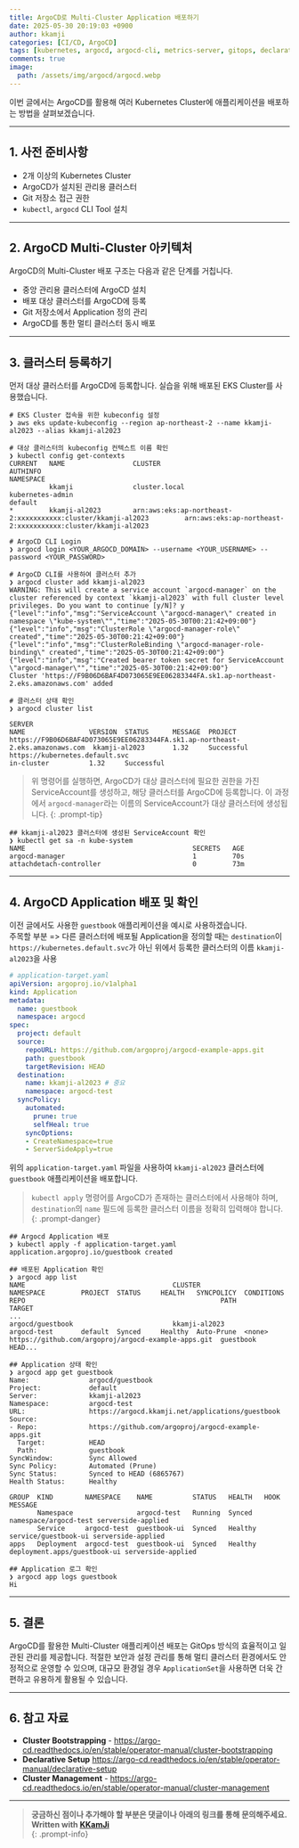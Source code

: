 ```yaml
---
title: ArgoCD로 Multi-Cluster Application 배포하기
date: 2025-05-30 20:19:03 +0900
author: kkamji
categories: [CI/CD, ArgoCD]
tags: [kubernetes, argocd, argocd-cli, metrics-server, gitops, declarative, application]
comments: true
image:
  path: /assets/img/argocd/argocd.webp
---
```


이번 글에서는 ArgoCD를 활용해 여러 Kubernetes Cluster에 애플리케이션을 배포하는 방법을 살펴보겠습니다.

---

## 1. 사전 준비사항

- 2개 이상의 Kubernetes Cluster
- ArgoCD가 설치된 관리용 클러스터
- Git 저장소 접근 권한
- `kubectl`, `argocd` CLI Tool 설치

---

## 2. ArgoCD Multi-Cluster 아키텍처

ArgoCD의 Multi-Cluster 배포 구조는 다음과 같은 단계를 거칩니다.

- 중앙 관리용 클러스터에 ArgoCD 설치
- 배포 대상 클러스터를 ArgoCD에 등록
- Git 저장소에서 Application 정의 관리
- ArgoCD를 통한 멀티 클러스터 동시 배포

---

## 3. 클러스터 등록하기

먼저 대상 클러스터를 ArgoCD에 등록합니다. 실습을 위해 배포된 EKS Cluster를 사용했습니다.

```shell
# EKS Cluster 접속을 위한 kubeconfig 설정
❯ aws eks update-kubeconfig --region ap-northeast-2 --name kkamji-al2023 --alias kkamji-al2023

# 대상 클러스터의 kubeconfig 컨텍스트 이름 확인
❯ kubectl config get-contexts
CURRENT   NAME                 CLUSTER                                                              AUTHINFO                                                             NAMESPACE
          kkamji               cluster.local                                                        kubernetes-admin                                                     default
*         kkamji-al2023        arn:aws:eks:ap-northeast-2:xxxxxxxxxxx:cluster/kkamji-al2023         arn:aws:eks:ap-northeast-2:xxxxxxxxxxx:cluster/kkamji-al2023   

# ArgoCD CLI Login
❯ argocd login <YOUR_ARGOCD_DOMAIN> --username <YOUR_USERNAME> --password <YOUR_PASSWORD>

# ArgoCD CLI를 사용하여 클러스터 추가
❯ argocd cluster add kkamji-al2023
WARNING: This will create a service account `argocd-manager` on the cluster referenced by context `kkamji-al2023` with full cluster level privileges. Do you want to continue [y/N]? y
{"level":"info","msg":"ServiceAccount \"argocd-manager\" created in namespace \"kube-system\"","time":"2025-05-30T00:21:42+09:00"}
{"level":"info","msg":"ClusterRole \"argocd-manager-role\" created","time":"2025-05-30T00:21:42+09:00"}
{"level":"info","msg":"ClusterRoleBinding \"argocd-manager-role-binding\" created","time":"2025-05-30T00:21:42+09:00"}
{"level":"info","msg":"Created bearer token secret for ServiceAccount \"argocd-manager\"","time":"2025-05-30T00:21:42+09:00"}
Cluster 'https://F9B06D6BAF4D073065E9EE06283344FA.sk1.ap-northeast-2.eks.amazonaws.com' added

# 클러스터 상태 확인
❯ argocd cluster list

SERVER                                                                         NAME                VERSION  STATUS      MESSAGE  PROJECT
https://F9B06D6BAF4D073065E9EE06283344FA.sk1.ap-northeast-2.eks.amazonaws.com  kkamji-al2023       1.32     Successful           
https://kubernetes.default.svc                                                 in-cluster          1.32     Successful           
```

> 위 명령어를 실행하면, ArgoCD가 대상 클러스터에 필요한 권한을 가진 ServiceAccount를 생성하고, 해당 클러스터를 ArgoCD에 등록합니다. 이 과정에서 `argocd-manager`라는 이름의 ServiceAccount가 대상 클러스터에 생성됩니다.
{: .prompt-tip}

```shell
## kkamji-al2023 클러스터에 생성된 ServiceAccount 확인
❯ kubectl get sa -n kube-system 
NAME                                          SECRETS   AGE
argocd-manager                                1         70s
attachdetach-controller                       0         73m
```

---

## 4. ArgoCD Application 배포 및 확인

이전 글에서도 사용한 `guestbook` 애플리케이션을 예시로 사용하겠습니다.  
주목할 부분 => 다른 클러스터에 배포될 Application을 정의할 때는 `destination`이 `https://kubernetes.default.svc`가 아닌 위에서 등록한 클러스터의 이름 `kkamji-al2023`을 사용

```yaml
# application-target.yaml
apiVersion: argoproj.io/v1alpha1
kind: Application
metadata:
  name: guestbook
  namespace: argocd
spec:
  project: default
  source:
    repoURL: https://github.com/argoproj/argocd-example-apps.git
    path: guestbook
    targetRevision: HEAD
  destination:
    name: kkamji-al2023 # 중요
    namespace: argocd-test
  syncPolicy:
    automated:
      prune: true
      selfHeal: true
    syncOptions:
    - CreateNamespace=true
    - ServerSideApply=true
```

위의 `application-target.yaml` 파일을 사용하여 `kkamji-al2023` 클러스터에 `guestbook` 애플리케이션을 배포합니다.

> `kubectl apply` 명령어를 ArgoCD가 존재하는 클러스터에서 사용해야 하며, `destination`의 `name` 필드에 등록한 클러스터 이름을 정확히 입력해야 합니다.  
{: .prompt-danger}

```shell
## Argocd Application 배포
❯ kubectl apply -f application-target.yaml
application.argoproj.io/guestbook created

## 배포된 Application 확인
❯ argocd app list
NAME                                     CLUSTER                         NAMESPACE         PROJECT  STATUS     HEALTH   SYNCPOLICY  CONDITIONS        REPO                                                 PATH                            TARGET
...
argocd/guestbook                         kkamji-al2023                   argocd-test       default  Synced     Healthy  Auto-Prune  <none>      https://github.com/argoproj/argocd-example-apps.git  guestbook                       HEAD...

## Application 상태 확인
❯ argocd app get guestbook
Name:               argocd/guestbook
Project:            default
Server:             kkamji-al2023
Namespace:          argocd-test
URL:                https://argocd.kkamji.net/applications/guestbook
Source:
- Repo:             https://github.com/argoproj/argocd-example-apps.git
  Target:           HEAD
  Path:             guestbook
SyncWindow:         Sync Allowed
Sync Policy:        Automated (Prune)
Sync Status:        Synced to HEAD (6865767)
Health Status:      Healthy

GROUP  KIND        NAMESPACE    NAME          STATUS   HEALTH   HOOK  MESSAGE
       Namespace                argocd-test   Running  Synced         namespace/argocd-test serverside-applied
       Service     argocd-test  guestbook-ui  Synced   Healthy        service/guestbook-ui serverside-applied
apps   Deployment  argocd-test  guestbook-ui  Synced   Healthy        deployment.apps/guestbook-ui serverside-applied

## Application 로그 확인
❯ argocd app logs guestbook
Hi
```

---

## 5. 결론

ArgoCD를 활용한 Multi-Cluster 애플리케이션 배포는 GitOps 방식의 효율적이고 일관된 관리를 제공합니다. 적절한 보안과 설정 관리를 통해 멀티 클러스터 환경에서도 안정적으로 운영할 수 있으며, 대규모 환경일 경우 `ApplicationSet`을 사용하면 더욱 간편하고 유용하게 활용될 수 있습니다.

---

## 6. 참고 자료

- **Cluster Bootstrapping** - <https://argo-cd.readthedocs.io/en/stable/operator-manual/cluster-bootstrapping>
- **Declarative Setup** <https://argo-cd.readthedocs.io/en/stable/operator-manual/declarative-setup>
- **Cluster Management** - <https://argo-cd.readthedocs.io/en/stable/operator-manual/cluster-management>

---

> **궁금하신 점이나 추가해야 할 부분은 댓글이나 아래의 링크를 통해 문의해주세요.**  
> **Written with [KKamJi](https://www.linkedin.com/in/taejikim/)**  
{: .prompt-info}
